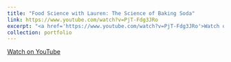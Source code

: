 ```yaml
---
title: "Food Science with Lauren: The Science of Baking Soda"
link: https://www.youtube.com/watch?v=PjT-Fdg3JRo
excerpt: "<a href='https://www.youtube.com/watch?v=PjT-Fdg3JRo'>Watch on YouTube</a><br/><img src='../images/bakingsoda.png' class='center' width = '800'>"
collection: portfolio
---
```

<a href="https://www.youtube.com/watch?v=PjT-Fdg3JRo">Watch on YouTube</a>
